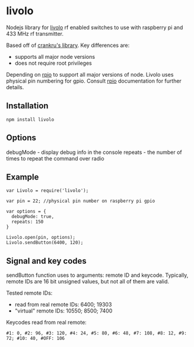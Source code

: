 # livolo
Nodejs library for [livolo](http://us.livolo.com/) rf enabled switches to use with raspberry pi and 433 MHz rf transmitter.

Based off of [crankru's library](https://github.com/crankru/nodejs-livolo).
Key differences are:
* supports all major node versions
* does not require root privileges

Depending on [rpio](https://github.com/jperkin/node-rpio) to support all major versions of node.
Livolo uses physical pin numbering for gpio. Consult [rpio](https://github.com/jperkin/node-rpio) documentation for further details.
## Installation
```
npm install livolo
```
## Options
debugMode - display debug info in the console
repeats - the number of times to repeat the command over radio

## Example
```
var Livolo = require('livolo');

var pin = 22; //physical pin number on raspberry pi gpio

var options = {
  debugMode: true,
  repeats: 150
}

Livolo.open(pin, options);
Livolo.sendButton(6400, 120);
```

## Signal and key codes

sendButton function uses to arguments: remote ID and keycode. Typically, remote IDs are 16 bit unsigned values, but
not all of them are valid.

Tested remote IDs:

- read from real remote IDs: 6400; 19303
- "virtual" remote IDs: 10550; 8500; 7400

Keycodes read from real remote:
```
#1: 0, #2: 96, #3: 120, #4: 24, #5: 80, #6: 48, #7: 108, #8: 12, #9: 72; #10: 40, #OFF: 106
```
